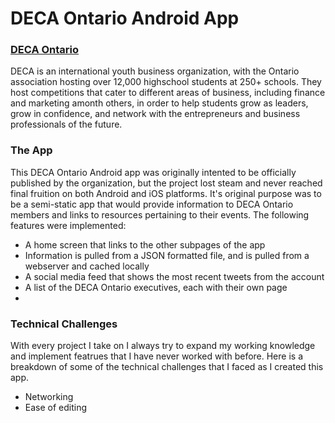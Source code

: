 # DECA Ontario Android App

### [DECA Ontario](http://2016.deca.ca/)
DECA is an international youth business organization, with the Ontario association hosting over 12,000 highschool students at 250+ schools. They host competitions that cater to different areas of business, including finance and marketing amonth others, in order to help students grow as leaders, grow in confidence, and network with the entrepreneurs and business professionals of the future.

### The App
This DECA Ontario Android app was originally intented to be officially published by the organization, but the project lost steam and never reached final fruition on both Android and iOS platforms. It's original purpose was to be a semi-static app that would provide information to DECA Ontario members and links to resources pertaining to their events. 
The following features were implemented:
* A home screen that links to the other subpages of the app
* Information is pulled from a JSON formatted file, and is pulled from a webserver and cached locally
* A social media feed that shows the most recent tweets from the account
* A list of the DECA Ontario executives, each with their own page
* 

### Technical Challenges
With every project I take on I always try to expand my working knowledge and implement featrues that I have never worked with before. Here is a breakdown of some of the technical challenges that I faced as I created this app.
* Networking
* Ease of editing
